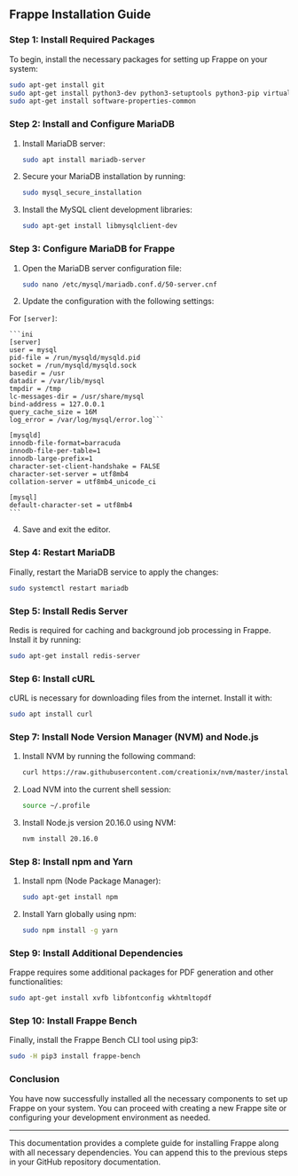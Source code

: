 ## Frappe Installation Guide

### Step 1: Install Required Packages

To begin, install the necessary packages for setting up Frappe on your system:

```bash
sudo apt-get install git
sudo apt-get install python3-dev python3-setuptools python3-pip virtualenv python3.10-venv
sudo apt-get install software-properties-common
```

### Step 2: Install and Configure MariaDB

1. Install MariaDB server:

    ```bash
    sudo apt install mariadb-server
    ```

2. Secure your MariaDB installation by running:

    ```bash
    sudo mysql_secure_installation
    ```

3. Install the MySQL client development libraries:

    ```bash
    sudo apt-get install libmysqlclient-dev
    ```

### Step 3: Configure MariaDB for Frappe

1. Open the MariaDB server configuration file:

    ```bash
    sudo nano /etc/mysql/mariadb.conf.d/50-server.cnf
    ```

2. Update the configuration with the following settings:

For `[server]`:  

    ```ini
    [server]
    user = mysql
    pid-file = /run/mysqld/mysqld.pid
    socket = /run/mysqld/mysqld.sock
    basedir = /usr
    datadir = /var/lib/mysql
    tmpdir = /tmp
    lc-messages-dir = /usr/share/mysql
    bind-address = 127.0.0.1
    query_cache_size = 16M
    log_error = /var/log/mysql/error.log```

    [mysqld]
    innodb-file-format=barracuda
    innodb-file-per-table=1
    innodb-large-prefix=1
    character-set-client-handshake = FALSE
    character-set-server = utf8mb4
    collation-server = utf8mb4_unicode_ci      

    [mysql]
    default-character-set = utf8mb4
    ```

4. Save and exit the editor.

### Step 4: Restart MariaDB

Finally, restart the MariaDB service to apply the changes:

```bash
sudo systemctl restart mariadb
```

### Step 5: Install Redis Server

Redis is required for caching and background job processing in Frappe. Install it by running:

```bash
sudo apt-get install redis-server
```

### Step 6: Install cURL

cURL is necessary for downloading files from the internet. Install it with:

```bash
sudo apt install curl
```

### Step 7: Install Node Version Manager (NVM) and Node.js

1. Install NVM by running the following command:

    ```bash
    curl https://raw.githubusercontent.com/creationix/nvm/master/install.sh | bash
    ```

2. Load NVM into the current shell session:

    ```bash
    source ~/.profile
    ```

3. Install Node.js version 20.16.0 using NVM:

    ```bash
    nvm install 20.16.0
    ```

### Step 8: Install npm and Yarn

1. Install npm (Node Package Manager):

    ```bash
    sudo apt-get install npm
    ```

2. Install Yarn globally using npm:

    ```bash
    sudo npm install -g yarn
    ```

### Step 9: Install Additional Dependencies

Frappe requires some additional packages for PDF generation and other functionalities:

```bash
sudo apt-get install xvfb libfontconfig wkhtmltopdf
```

### Step 10: Install Frappe Bench

Finally, install the Frappe Bench CLI tool using pip3:

```bash
sudo -H pip3 install frappe-bench
```

### Conclusion

You have now successfully installed all the necessary components to set up Frappe on your system. You can proceed with creating a new Frappe site or configuring your development environment as needed.

---

This documentation provides a complete guide for installing Frappe along with all necessary dependencies. You can append this to the previous steps in your GitHub repository documentation.
